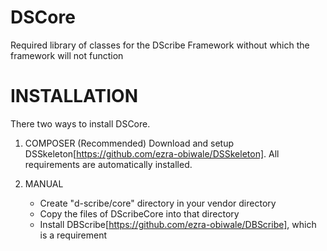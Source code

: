 DSCore
===========

Required library of classes for the DScribe Framework without which the framework will not function

INSTALLATION
======

There two ways to install DSCore.

1. COMPOSER (Recommended)
   Download and setup DSSkeleton[https://github.com/ezra-obiwale/DSSkeleton]. All requirements are automatically installed.
   
2. MANUAL
   - Create "d-scribe/core" directory in your vendor directory
   - Copy the files of DScribeCore into that directory
   - Install DBScribe[https://github.com/ezra-obiwale/DBScribe], which is a requirement
